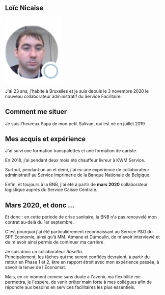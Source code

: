 <link rel="stylesheet" href="S2.css">
<link rel="stylesheet" href="foghorn2.css">

## Loïc Nicaise 

![](Loic_Nicaise.png)

J'ai 23 ans, j'habite à Bruxelles et je suis depuis le 3 novembre 2020 le nouveau collaborateur administratif du Service Facilitaire. 

## Comment me situer

Je suis l'heureux Papa de mon petit Sulivan, qui est né en juillet 2019.

## Mes acquis et expérience

J'ai suivi une formation transpalettes et une formation de cariste.

En 2018, j'ai pendant deux mois été chauffeur livreur à KWM Service.

Surtout, pendant un an et demi, j'ai eu une expérience de collaborateur administratif au Service Imprimerie de la Banque Nationale de Belgique.

Enfin, et toujours à la BNB, j'ai été à partir de **mars 2020** collaborateur logistique auprès du Service Caisse Centrale.

## Mars 2020, et donc ...

Et donc : en cette période de crise sanitaire, la BNB n'a pas renouvelé mon contrat au-delà du 1er septembre.

C'est pourquoi j'ai été particulièrement reconnaissant au Service P&O du SPF &Eacute;conomie, ainsi qu'à MM. Atmane et Dumoulin, de m'avoir interviewé et de m'avoir ainsi permis de continuer ma carrière.

Je suis donc un collaborateur *Rosetta*.  
Principalement, les tâches qui me seront confiées devraient, à partir du retour en Phase 1 et 2, être en rapport étroit avec mon expérience passée, à savoir la tenue de l'&Eacute;conomat.

Mais, en ce moment comme sans doute à l'avenir, ma flexibilité me permettra, je l'espère, de venir prêter main forte à mes collègues afin de répondre aux besoins en services facilitaires les plus essentiels.

